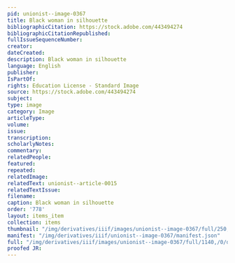 ```yaml
---
pid: unionist--image-0367
title: Black woman in silhouette
bibliographicCitation: https://stock.adobe.com/443494274
bibliographicCitationRepublished: 
fullIssueSequenceNumber: 
creator: 
dateCreated: 
description: Black woman in silhouette
language: English
publisher: 
IsPartOf: 
rights: Education License - Standard Image
source: https://stock.adobe.com/443494274
subject: 
type: image
category: Image
articleType: 
volume: 
issue: 
transcription: 
scholarlyNotes: 
commentary: 
relatedPeople: 
featured: 
repeated: 
relatedImage: 
relatedText: unionist--article-0015
relatedTextIssue: 
filename: 
caption: Black woman in silhouette
order: '778'
layout: items_item
collection: items
thumbnail: "/img/derivatives/iiif/images/unionist--image-0367/full/250,/0/default.jpg"
manifest: "/img/derivatives/iiif/unionist--image-0367/manifest.json"
full: "/img/derivatives/iiif/images/unionist--image-0367/full/1140,/0/default.jpg"
proofed JR: 
---
```

